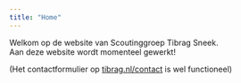 ```yaml
---
title: "Home"
---
```


Welkom op de website van Scoutinggroep Tibrag Sneek.<br>
Aan deze website wordt momenteel gewerkt!

(Het contactformulier op [tibrag.nl/contact](https://tibrag.nl/contact) is wel functioneel)


